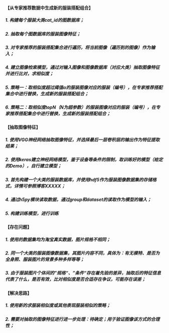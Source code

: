 #### 【从专家推荐数据中生成新的服装搭配组合】
##### 1. 构建每个服装大类cat_id的图数据库；
##### 2. 抽取每个图数据库的服装图像特征；
##### 3. 对专家推荐的服装搭配集合进行遍历，将当前图像（遍历到的图像）作为输入；
##### 4. 建立图像检索模型，通过对输入图像和图像数据库（对应大类）抽取图像特征并进行比对，求相似度；
##### 5. 策略一：取相似度超过阈值α的服装图像对应的服装（编号），在专家推荐搭配集合中进行替换，生成新的服装搭配组合；
##### 6. 策略二：取相似度topN（N为超参数）的服装图像对应的服装（编号），在专家推荐搭配集合中进行替换，生成新的服装搭配组合；

#### 【抽取图像特征】
##### 1. 使用VGG神经网络抽取图像特征，并选择最后一层卷积层的输出作为特征提取结果；
##### 2. 使用keras建立神经网络模型，鉴于设备等条件的限制，取训练好的模型（给定的Demo），自行建立模型；
##### 3. 首先构建一个大类的服装数据库，并使用hdf5作为服装图像数据集的存储格式，详情可参照博客XXXXX；
##### 4. 通过h5py模块读取数据，通过group和dataset的读取作为模型的输入；
##### 5. 构建训练模型，进行训练

#### 【存在问题】
##### 1. 使用的数据集均为淘宝真实数据，图片规格不相同；
##### 2. 同一个大类的服装图像数据集，其图片内容不同，具体为：有无模特、是否为全身照、服装图片的背景多种多样等等；
##### 3. 由于服装图片个体间的”规格“、”条件“存在着先验的差异，抽取后的特征信息代表了什么，是否有效，比对相似度是否合适存在争议，可能存在误差；

#### 【解决思路】
##### 1. 使用新的求服装相似度或其他表现服装相似的策略；
##### 2. 需要对抽取的图像特征进行进一步处理：待确定；用于验证图像该方式的合理性；